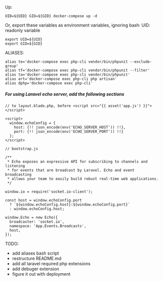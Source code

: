 Up: 
```
UID=${UID} GID=${GID} docker-compose up -d
```

Or, export these variables as environment variables, ignoring bash: UID: readonly variable
```
export UID=${UID}
export GID=${GID} 
```

ALIASES:
```
alias te='docker-compose exec php-cli vendor/bin/phpunit --exclude-group'
alias tf='docker-compose exec php-cli vendor/bin/phpunit --filter'
alias ta='docker-compose exec php-cli vendor/bin/phpunit'
alias art='docker-compose exec php-cli php artisan'
alias dphp='docker-compose exec php-cli'
```


##### For using Laravel echo server, add the following sections 
```
// to layout.blade.php, before <script src="{{ asset('app.js') }}"></script>

<script>
  window.echoConfig = {
    host: {!! json_encode(env('ECHO_SERVER_HOST')) !!},
    port: {!! json_encode(env('ECHO_SERVER_PORT')) !!}
  };
</script>
```
```
// bootstrap.js

/**
 * Echo exposes an expressive API for subscribing to channels and listening
 * for events that are broadcast by Laravel. Echo and event broadcasting
 * allows your team to easily build robust real-time web applications.
 */

window.io = require('socket.io-client');

const host = window.echoConfig.port
  ? `${window.echoConfig.host}:${window.echoConfig.port}`
  : window.echoConfig.host;

window.Echo = new Echo({
  broadcaster: 'socket.io',
  namespace: 'App.Events.Broadcasts',
  host,
});
``` 

TODO: 
- add aliases bash script
- restructure README.md
- add all laravel required php extensions
- add debuger extension
- figure it out with deployment
